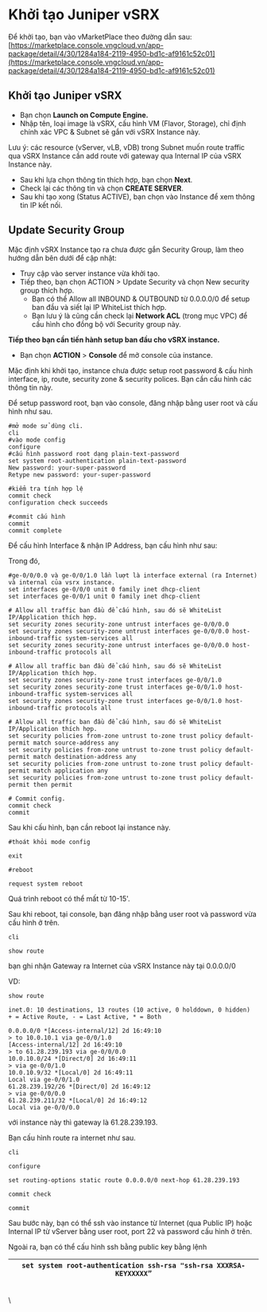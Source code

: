 # Khởi tạo Juniper vSRX

Để khởi tạo, bạn vào vMarketPlace theo đường dẫn sau: [https://marketplace.console.vngcloud.vn/app-package/detail/4/30/1284a184-2119-4950-bd1c-af9161c52c01](https://marketplace.console.vngcloud.vn/app-package/detail/4/30/1284a184-2119-4950-bd1c-af9161c52c01)

## Khởi tạo Juniper vSRX

* Bạn chọn **Launch on Compute Engine.**
* Nhập tên, loại image là vSRX, cấu hình VM (Flavor, Storage), chỉ định chính xác VPC & Subnet sẽ gắn với vSRX Instance này.

Lưu ý: các resource (vServer, vLB, vDB) trong Subnet muốn route traffic qua vSRX Instance cần add route với gateway qua Internal IP của vSRX Instance này.

* Sau khi lựa chọn thông tin thích hợp, bạn chọn **Next**.
* Check lại các thông tin và chọn **CREATE SERVER**.
* Sau khi tạo xong (Status ACTIVE), bạn chọn vào Instance để xem thông tin IP kết nối.

## Update Security Group

Mặc định vSRX Instance tạo ra chưa được gắn Security Group, làm theo hướng dẫn bên dưới để cập nhật:

* Truy cập vào server instance vừa khởi tạo.
* Tiếp theo, bạn chọn  ACTION > Update Security và chọn New security group thích hợp.
  * Bạn có thể Allow all INBOUND & OUTBOUND từ 0.0.0.0/0 để setup ban đầu và siết lại IP WhiteList thích hợp.
  * Bạn lưu ý là cũng cần check lại **Network ACL** (trong mục VPC) để cấu hình cho đồng bộ với Security group này.

**Tiếp theo bạn cần tiến hành setup ban đầu cho vSRX instance.**

* Bạn chọn **ACTION** > **Console** để mở console của instance.

Mặc định khi khởi tạo, instance chưa được setup root password & cấu hình interface, ip, route, security zone & security polices.  Bạn cần cấu hình các thông tin này.

Để setup password root, bạn vào console, đăng nhập bằng user root và cấu hình như sau.

```
#mở mode sử dùng cli.
cli
#vào mode config
configure
#cấu hình password root dạng plain-text-password
set system root-authentication plain-text-password
New password: your-super-password 
Retype new password: your-super-password 

#kiểm tra tính hợp lệ
commit check
configuration check succeeds

#commit cấu hình
commit
commit complete
```

Để cấu hình Interface & nhận IP Address, bạn cấu hình như sau:

Trong đó,

```
#ge-0/0/0.0 và ge-0/0/1.0 lần luợt là interface external (ra Internet) và internal của vsrx instance.
set interfaces ge-0/0/0 unit 0 family inet dhcp-client
set interfaces ge-0/0/1 unit 0 family inet dhcp-client

# Allow all traffic ban đầu để cấu hình, sau đó sẽ WhiteList IP/Application thích hợp.
set security zones security-zone untrust interfaces ge-0/0/0.0
set security zones security-zone untrust interfaces ge-0/0/0.0 host-inbound-traffic system-services all
set security zones security-zone untrust interfaces ge-0/0/0.0 host-inbound-traffic protocols all

# Allow all traffic ban đầu để cấu hình, sau đó sẽ WhiteList IP/Application thích hợp.
set security zones security-zone trust interfaces ge-0/0/1.0
set security zones security-zone trust interfaces ge-0/0/1.0 host-inbound-traffic system-services all
set security zones security-zone trust interfaces ge-0/0/1.0 host-inbound-traffic protocols all

# Allow all traffic ban đầu để cấu hình, sau đó sẽ WhiteList IP/Application thích hợp.
set security policies from-zone untrust to-zone trust policy default-permit match source-address any
set security policies from-zone untrust to-zone trust policy default-permit match destination-address any
set security policies from-zone untrust to-zone trust policy default-permit match application any
set security policies from-zone untrust to-zone trust policy default-permit then permit 

# Commit config.
commit check
commit
```

Sau khi cấu hình, bạn cần reboot lại instance này.

```
#thoát khỏi mode config

exit

#reboot

request system reboot
```

Quá trình reboot có thể mất từ 10-15'.

Sau khi reboot, tại console, bạn đăng nhập bằng user root và password vừa cấu hình ở trên.

```
cli

show route
```

bạn ghi nhận Gateway ra Internet của vSRX Instance này tại 0.0.0.0/0 

VD:

```
show route

inet.0: 10 destinations, 13 routes (10 active, 0 holddown, 0 hidden)
+ = Active Route, - = Last Active, * = Both

0.0.0.0/0 *[Access-internal/12] 2d 16:49:10
> to 10.0.10.1 via ge-0/0/1.0
[Access-internal/12] 2d 16:49:10
> to 61.28.239.193 via ge-0/0/0.0
10.0.10.0/24 *[Direct/0] 2d 16:49:11
> via ge-0/0/1.0
10.0.10.9/32 *[Local/0] 2d 16:49:11
Local via ge-0/0/1.0
61.28.239.192/26 *[Direct/0] 2d 16:49:12
> via ge-0/0/0.0
61.28.239.211/32 *[Local/0] 2d 16:49:12
Local via ge-0/0/0.0
```

với instance này thì gateway là 61.28.239.193.

Bạn cấu hình route ra internet như sau.

```
cli

configure

set routing-options static route 0.0.0.0/0 next-hop 61.28.239.193

commit check

commit
```

Sau bước này, bạn có thể ssh vào instance từ Internet (qua Public IP) hoặc Internal IP từ vServer bằng user root, port 22 và password cấu hình ở trên.

Ngoài ra, bạn có thể cấu hình ssh bằng public key bằng lệnh

| `set system root-authentication ssh-rsa "ssh-rsa XXXRSA-KEYXXXXX”` |
| ------------------------------------------------------------------ |

\
\
